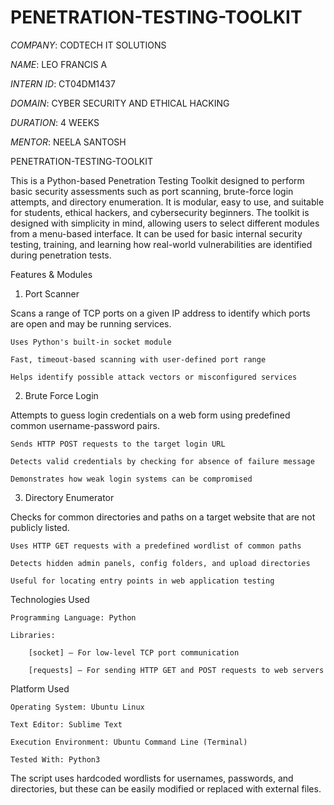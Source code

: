 # PENETRATION-TESTING-TOOLKIT

 *COMPANY*: CODTECH IT SOLUTIONS

 *NAME*: LEO FRANCIS A

 *INTERN ID*: CT04DM1437 

 *DOMAIN*: CYBER SECURITY AND ETHICAL HACKING

 *DURATION*: 4 WEEKS

 *MENTOR*: NEELA SANTOSH

 
PENETRATION-TESTING-TOOLKIT
 
   This is a Python-based Penetration Testing Toolkit designed to perform basic security assessments such as port scanning, brute-force login attempts, and directory enumeration. It is modular, easy to use, and suitable for students, ethical hackers, and cybersecurity beginners.
   The toolkit is designed with simplicity in mind, allowing users to select different modules from a menu-based interface. It can be used for basic internal security testing, training, and learning how real-world vulnerabilities are identified during penetration tests.

Features & Modules

1. Port Scanner

Scans a range of TCP ports on a given IP address to identify which ports are open and may be running services.

    Uses Python's built-in socket module

    Fast, timeout-based scanning with user-defined port range

    Helps identify possible attack vectors or misconfigured services

2. Brute Force Login

Attempts to guess login credentials on a web form using predefined common username-password pairs.

    Sends HTTP POST requests to the target login URL

    Detects valid credentials by checking for absence of failure message

    Demonstrates how weak login systems can be compromised

3. Directory Enumerator

Checks for common directories and paths on a target website that are not publicly listed.

    Uses HTTP GET requests with a predefined wordlist of common paths

    Detects hidden admin panels, config folders, and upload directories

    Useful for locating entry points in web application testing

Technologies Used

    Programming Language: Python 

    Libraries:

        [socket] – For low-level TCP port communication

        [requests] – For sending HTTP GET and POST requests to web servers

Platform Used

    Operating System: Ubuntu Linux

    Text Editor: Sublime Text 

    Execution Environment: Ubuntu Command Line (Terminal)

    Tested With: Python3


The script uses hardcoded wordlists for usernames, passwords, and directories, but these can be easily modified or replaced with external files.


    





